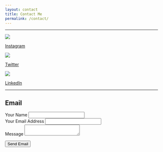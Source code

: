 ```yaml
---
layout: contact
title: Contact Me
permalink: /contact/
---
```


---

<div class="contact-social">
  <div class="contact-social-link">
    <a href="https://www.instagram.com/philipweber/">
      <img src="{{ "/assets/images/contact-instagram.svg" | relative_url }}" />
      <p>Instagram</p>
    </a>
  </div>
  <div class="contact-social-link">
    <a href="https://twitter.com/philipweber/">
      <img src="{{ "/assets/images/contacttwitter.svg" | relative_url }}" />
      <p>Twitter</p>
    </a>
  </div>
  <div class="contact-social-link">
    <a href="https://www.linkedin.com/in/philipweber/">
      <img src="{{ "/assets/images/contact-linkedin.svg" | relative_url }}" />
      <p>LinkedIn</p>
    </a>
  </div>
</div>

---

## Email

<form name="contact" class="contact-form" action="https://getform.io/f/b9b09835-531e-45f6-8e88-76cdc5ee6247" method="POST">
  <div class="contact-form-personal-info">
    <div>
      <label for="name">Your Name</label>
      <input type="text" name="name" />
    </div>
    <div>
      <label for="email">Your Email Address</label>
      <input type="email" name="email" />
    </div>
  </div>
  <div class="contact-message">
    <label for="message">Message</label>
    <textarea name="message"></textarea>
  </div>
  <p>
    <button type="submit" class="btn-lrg btn-lrg-light btn-full-width-mobile">Send Email</button>
  </p>
</form>
